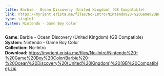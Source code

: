 ```yaml
---
title: Barbie - Ocean Discovery (United Kingdom) (GB Compatible)
link: https://myrient.erista.me/files/No-Intro/Nintendo%20-%20Game%20Boy%20Color/Barbie%20-%20Ocean%20Discovery%20(United%20Kingdom)%20(GB%20Compatible).zip
type: single1
System: Nintendo - Game Boy Color
---
```

<b>Game:</b> Barbie - Ocean Discovery (United Kingdom) (GB Compatible)<br>
<b>System:</b> Nintendo - Game Boy Color<br>
<b>Collection:</b> No-Intro<br>
<b>Download:</b> https://myrient.erista.me/files/No-Intro/Nintendo%20-%20Game%20Boy%20Color/Barbie%20-%20Ocean%20Discovery%20(United%20Kingdom)%20(GB%20Compatible).zip